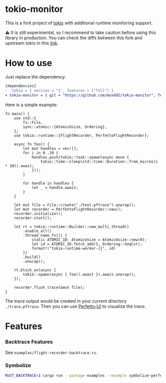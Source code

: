 # tokio-monitor
This is a fork project of [tokio](https://github.com/tokio-rs/tokio) with additional runtime monitoring support.

⚠️ It is still experimental, so I recommend to take caution before using this library in production. You can check the diffs between this fork and upstream tokio in this [link](https://github.com/mox692/tokio-monitor/compare/upstream...master).


# How to use
Just replace the dependency:
```diff
[dependencies]
-  tokio = { version = "1", features = ["full"] }
+ tokio-monitor = { git = "https://github.com/mox692/tokio-monitor", features = ["full"]}
```

Here is a simple example:

```rust,ignore
fn main() {
    use std::{
        fs::File,
        sync::atomic::{AtomicUsize, Ordering},
    };
    use tokio::runtime::{FlightRecorder, PerfettoFlightRecorder};

    async fn foo() {
        let mut handles = vec![];
        for i in 0..10 {
            handles.push(tokio::task::spawn(async move {
                tokio::time::sleep(std::time::Duration::from_micros(i * 10)).await;
            }));
        }

        for handle in handles {
            let _ = handle.await;
        }
    }

    let mut file = File::create("./test.pftrace").unwrap();
    let mut recorder = PerfettoFlightRecorder::new();
    recorder.initialize();
    recorder.start();

    let rt = tokio::runtime::Builder::new_multi_thread()
        .enable_all()
        .thread_name_fn(|| {
            static ATOMIC_ID: AtomicUsize = AtomicUsize::new(0);
            let id = ATOMIC_ID.fetch_add(1, Ordering::SeqCst);
            format!("tokio-runtime-worker-{}", id)
        })
        .build()
        .unwrap();

    rt.block_on(async {
        tokio::spawn(async { foo().await }).await.unwrap();
    });

    recorder.flush_trace(&mut file);
}
```

The trace output would be created in your current directory `./trace.pftrace`. Then you
can use [Perfetto-UI](https://ui.perfetto.dev/) to visualize the trace.


# Features

### Backtrace Features

See `examples/flight-recorder-backtrace.rs`.

### Symbolize

```bash
RUST_BACKTRACE=1 cargo run --package examples --example symbolize-perfetto -- ./test.pftrace ./target/debug/examples/flight-recorder-backtrace
```

